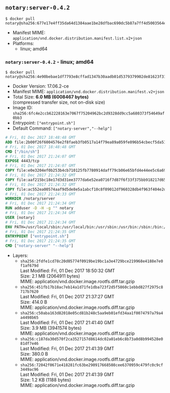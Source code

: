 ## `notary:server-0.4.2`

```console
$ docker pull notary@sha256:677e17e4ff35da64d1384aae1be28dfbac690dc5b87a7ff4d5003564ec333e8e
```

-	Manifest MIME: `application/vnd.docker.distribution.manifest.list.v2+json`
-	Platforms:
	-	linux; amd64

### `notary:server-0.4.2` - linux; amd64

```console
$ docker pull notary@sha256:4e90bebae1df7793e8cffad1347b30aadb01d5379379902de81623f31750172f
```

-	Docker Version: 17.06.2-ce
-	Manifest MIME: `application/vnd.docker.distribution.manifest.v2+json`
-	Total Size: **6.0 MB (6008467 bytes)**  
	(compressed transfer size, not on-disk size)
-	Image ID: `sha256:6fc4e2ccb62228163e7067f75204962bc2d9328dd9cc5a680373f54649af0bb3`
-	Entrypoint: `["entrypoint.sh"]`
-	Default Command: `["notary-server","--help"]`

```dockerfile
# Fri, 01 Dec 2017 18:48:48 GMT
ADD file:2b00f26f6004576e2f8faeb3fb0517a14f79ea89a059fe096b54cbecf5da512e in / 
# Fri, 01 Dec 2017 18:48:48 GMT
CMD ["/bin/sh"]
# Fri, 01 Dec 2017 21:24:07 GMT
EXPOSE 4443/tcp
# Fri, 01 Dec 2017 21:24:07 GMT
COPY file:e0e3204ef0b253b4cb710125fb7780914daff79cb06e65bfd4e44ee5c6a69a75 in /notary/server/ 
# Fri, 01 Dec 2017 21:24:32 GMT
COPY file:aaf215bc18e17d3d31ee3777da6e52ea0716f7d87f6f33f375bb918217d65f6a in /notary/server/ 
# Fri, 01 Dec 2017 21:24:32 GMT
COPY file:ac552ea00574aaf9d5de8e5a1abcf10c8f09012df960328db4f963f404e2d409 in /notary/server/ 
# Fri, 01 Dec 2017 21:24:33 GMT
WORKDIR /notary/server
# Fri, 01 Dec 2017 21:24:34 GMT
RUN adduser -D -H -g "" notary
# Fri, 01 Dec 2017 21:24:34 GMT
USER [notary]
# Fri, 01 Dec 2017 21:24:34 GMT
ENV PATH=/usr/local/sbin:/usr/local/bin:/usr/sbin:/usr/bin:/sbin:/bin:/notary/server
# Fri, 01 Dec 2017 21:24:35 GMT
ENTRYPOINT ["entrypoint.sh"]
# Fri, 01 Dec 2017 21:24:35 GMT
CMD ["notary-server" "--help"]
```

-	Layers:
	-	`sha256:2fdfe1cd78c20d05774f0919be19bc1a3e4729bce219968e4188e7e0f1af679d`  
		Last Modified: Fri, 01 Dec 2017 18:50:32 GMT  
		Size: 2.1 MB (2064911 bytes)  
		MIME: application/vnd.docker.image.rootfs.diff.tar.gzip
	-	`sha256:451fb17b18ac7eb14a1d71fe1dba723f2d5f5860c1ebbd827f2975c8717b7620`  
		Last Modified: Fri, 01 Dec 2017 21:37:27 GMT  
		Size: 414.0 B  
		MIME: application/vnd.docker.image.rootfs.diff.tar.gzip
	-	`sha256:c50aba163d82018e05cd81b248c5aa9eb01efd34aa1f0074797a79a4a4498b65`  
		Last Modified: Fri, 01 Dec 2017 21:41:40 GMT  
		Size: 3.9 MB (3941574 bytes)  
		MIME: application/vnd.docker.image.rootfs.diff.tar.gzip
	-	`sha256:c187da30d570f2ca3527157d8614dc02a01eb6c8b73a0d8b994528e081df7e46`  
		Last Modified: Fri, 01 Dec 2017 21:41:39 GMT  
		Size: 380.0 B  
		MIME: application/vnd.docker.image.rootfs.diff.tar.gzip
	-	`sha256:72042f0671e418281fc63be290917668508cee6370959c479fc0c9cf3449ac96`  
		Last Modified: Fri, 01 Dec 2017 21:41:39 GMT  
		Size: 1.2 KB (1188 bytes)  
		MIME: application/vnd.docker.image.rootfs.diff.tar.gzip
